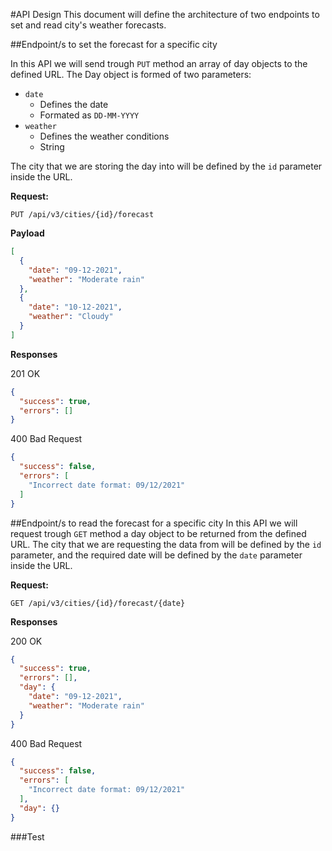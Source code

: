 #API Design
This document will define the architecture of two endpoints to set and read city's weather forecasts.

##Endpoint/s to set the forecast for a specific city

In this API we will send trough `PUT` method an array of day objects to the defined URL. 
The Day object is formed of two parameters: 

- `date`
  - Defines the date
  - Formated as `DD-MM-YYYY`
- `weather`
  - Defines the weather conditions
  - String
  
The city that we are storing the day into will be defined by the `id` parameter inside the URL.

**Request:**
```
PUT /api/v3/cities/{id}/forecast
```
**Payload**
```json
[
  {
    "date": "09-12-2021",
    "weather": "Moderate rain"
  },
  {
    "date": "10-12-2021",
    "weather": "Cloudy"
  }
]
```
**Responses**

201 OK
```json
{
  "success": true,
  "errors": []
}
```
400 Bad Request
```json
{
  "success": false,
  "errors": [
    "Incorrect date format: 09/12/2021"
  ]
}
```

##Endpoint/s to read the forecast for a specific city
In this API we will request trough `GET` method a day object to be returned from the defined URL.
The city that we are requesting the data from will be defined by the `id` parameter, and the required date will be defined by the `date` parameter inside the URL.


**Request:**
```
GET /api/v3/cities/{id}/forecast/{date}
```

**Responses**

200 OK
```json
{
  "success": true,
  "errors": [],
  "day": {
    "date": "09-12-2021",
    "weather": "Moderate rain"
  }
}
```
400 Bad Request
```json
{
  "success": false,
  "errors": [
    "Incorrect date format: 09/12/2021"
  ],
  "day": {}
}
```

###Test